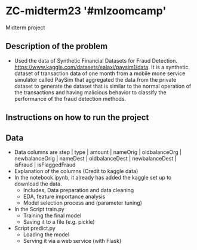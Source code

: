 # ZC-midterm23 '#mlzoomcamp'
Midterm project

## Description of the problem
* Used the data of Synthetic Financial Datasets for Fraud Detection. https://www.kaggle.com/datasets/ealaxi/paysim1/data. It is a synthetic dataset of transaction data of one month from a mobile mone service simulator called PaySim that aggregated the data from the private dataset to generate the dataset that is similar to the normal operation of the transactions and having malicious behavior to classify the performance of the fraud detection methods.

## Instructions on how to run the project

## Data
* Data columns are
  step |	type  |	amount  |	nameOrig  |	oldbalanceOrg  |	newbalanceOrig  |	nameDest  |	oldbalanceDest  |	newbalanceDest  |	isFraud  |	isFlaggedFraud
* Explanation of the columns (Credit to kaggle data)
* In the notebook.ipynb, it already has added the kaggle set up to download the data.   
  - Includes, Data preparation and data cleaning
  - EDA, feature importance analysis
  - Model selection process and (parameter tuning)
* In the Script train.py 
  - Training the final model
  -  Saving it to a file (e.g. pickle)  
* Script predict.py 
  - Loading the model
  - Serving it via a web service (with Flask)

